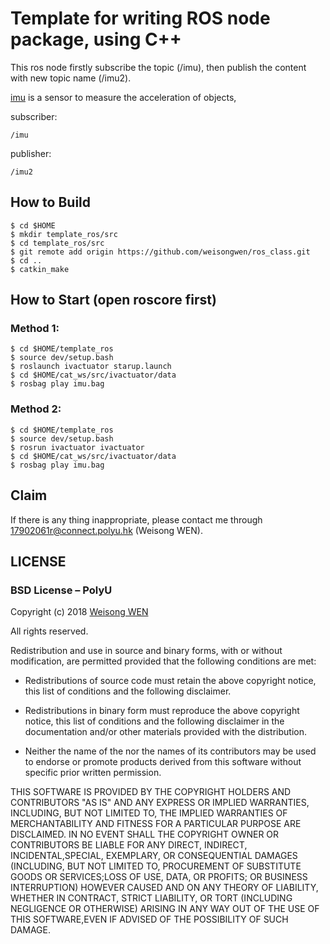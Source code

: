 # Template for writing ROS node package, using C++

This ros node firstly subscribe the topic (/imu), then publish the content with new topic name (/imu2).

[imu](https://baike.baidu.com/item/%E6%83%AF%E6%80%A7%E6%B5%8B%E9%87%8F%E5%8D%95%E5%85%83/7942440?fr=aladdin) is a sensor to measure the acceleration of objects,

subscriber: 

```
/imu
```
publisher: 

```
/imu2
```
## How to Build

```
$ cd $HOME
$ mkdir template_ros/src
$ cd template_ros/src
$ git remote add origin https://github.com/weisongwen/ros_class.git
$ cd ..
$ catkin_make
```

## How to Start (open roscore first)
### Method 1:
```
$ cd $HOME/template_ros
$ source dev/setup.bash
$ roslaunch ivactuator starup.launch
$ cd $HOME/cat_ws/src/ivactuator/data
$ rosbag play imu.bag
```

### Method 2:
```
$ cd $HOME/template_ros
$ source dev/setup.bash
$ rosrun ivactuator ivactuator
$ cd $HOME/cat_ws/src/ivactuator/data
$ rosbag play imu.bag
```


## Claim

If there is any thing inappropriate, please contact me through 17902061r@connect.polyu.hk (Weisong WEN).

## LICENSE
### BSD License – PolyU

Copyright (c) 2018 [Weisong WEN](https://github.com/weisongwen)

All rights reserved.

Redistribution and use in source and binary forms, with or without modification, are permitted provided that the following conditions are met:

* Redistributions of source code must retain the above copyright notice, this list of conditions and the following disclaimer.

* Redistributions in binary form must reproduce the above copyright notice, this list of conditions and the following disclaimer in the documentation and/or other materials provided with the distribution.

* Neither the name of the <organization> nor the names of its contributors may be used to endorse or promote products derived from this software without specific prior written permission.

THIS SOFTWARE IS PROVIDED BY THE COPYRIGHT HOLDERS AND CONTRIBUTORS "AS IS" AND ANY EXPRESS OR IMPLIED WARRANTIES, INCLUDING, BUT NOT LIMITED TO, THE IMPLIED WARRANTIES OF MERCHANTABILITY AND FITNESS FOR A PARTICULAR PURPOSE ARE DISCLAIMED. IN NO EVENT SHALL THE COPYRIGHT OWNER OR CONTRIBUTORS BE LIABLE FOR ANY DIRECT, INDIRECT, INCIDENTAL,SPECIAL, EXEMPLARY, OR CONSEQUENTIAL DAMAGES (INCLUDING, BUT NOT LIMITED TO, PROCUREMENT OF SUBSTITUTE GOODS OR SERVICES;LOSS OF USE, DATA, OR PROFITS; OR BUSINESS INTERRUPTION) HOWEVER CAUSED AND ON ANY THEORY OF LIABILITY, WHETHER IN CONTRACT, STRICT LIABILITY, OR TORT (INCLUDING NEGLIGENCE OR OTHERWISE) ARISING IN ANY WAY OUT OF THE USE OF THIS SOFTWARE,EVEN IF ADVISED OF THE POSSIBILITY OF SUCH DAMAGE.
